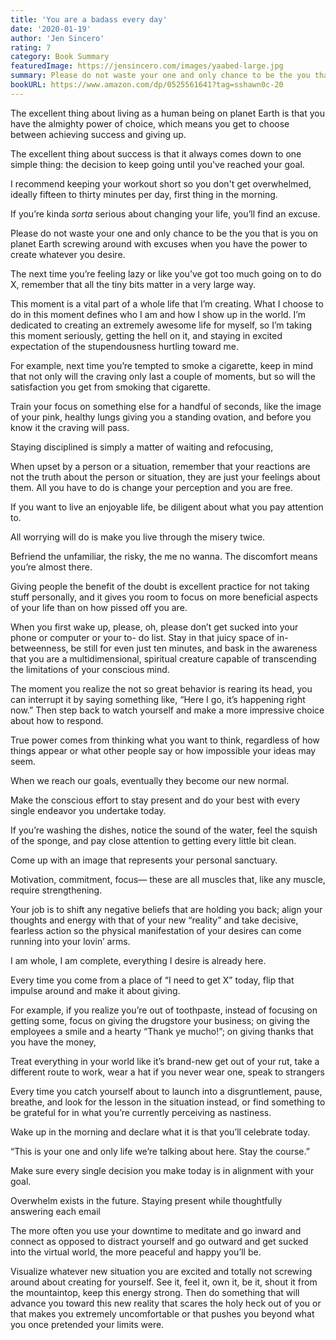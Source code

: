 ```yaml
---
title: 'You are a badass every day'
date: '2020-01-19'
author: 'Jen Sincero'
rating: 7
category: Book Summary
featuredImage: https://jensincero.com/images/yaabed-large.jpg
summary: Please do not waste your one and only chance to be the you that is you on planet Earth screwing around with excuses when you have the power to create whatever you desire.
bookURL: https://www.amazon.com/dp/0525561641?tag=sshawn0c-20
---
```

The excellent thing about living as a human being on planet Earth is that you have the almighty power of choice, which means you get to choose between achieving success and giving up.

The excellent thing about success is that it always comes down to one simple thing: the decision to keep going until you've reached your goal.

I recommend keeping your workout short so you don't get overwhelmed, ideally fifteen to thirty minutes per day, first thing in the morning.

If you’re kinda _sorta_ serious about changing your life, you’ll find an excuse.

Please do not waste your one and only chance to be the you that is you on planet Earth screwing around with excuses when you have the power to create whatever you desire.

The next time you’re feeling lazy or like you’ve got too much going on to do X, remember that all the tiny bits matter in a very large way.

This moment is a vital part of a whole life that I’m creating. What I choose to do in this moment defines who I am and how I show up in the world. I’m dedicated to creating an extremely awesome life for myself, so I’m taking this moment seriously, getting the hell on it, and staying in excited expectation of the stupendousness hurtling toward me.

For example, next time you’re tempted to smoke a cigarette, keep in mind that not only will the craving only last a couple of moments, but so will the satisfaction you get from smoking that cigarette.

Train your focus on something else for a handful of seconds, like the image of your pink, healthy lungs giving you a standing ovation, and before you know it the craving will pass.

Staying disciplined is simply a matter of waiting and refocusing,

When upset by a person or a situation, remember that your reactions are not the truth about the person or situation, they are just your feelings about them. All you have to do is change your perception and you are free.

If you want to live an enjoyable life, be diligent about what you pay attention to.

All worrying will do is make you live through the misery twice.

Befriend the unfamiliar, the risky, the me no wanna. The discomfort means you’re almost there.

Giving people the benefit of the doubt is excellent practice for not taking stuff personally, and it gives you room to focus on more beneficial aspects of your life than on how pissed off you are.

When you first wake up, please, oh, please don’t get sucked into your phone or computer or your to- do list. Stay in that juicy space of in- betweenness, be still for even just ten minutes, and bask in the awareness that you are a multidimensional, spiritual creature capable of transcending the limitations of your conscious mind.

The moment you realize the not so great behavior is rearing its head, you can interrupt it by saying something like, “Here I go, it’s happening right now.” Then step back to watch yourself and make a more impressive choice about how to respond.

True power comes from thinking what you want to think, regardless of how things appear or what other people say or how impossible your ideas may seem.

When we reach our goals, eventually they become our new normal.

Make the conscious effort to stay present and do your best with every single endeavor you undertake today.

If you’re washing the dishes, notice the sound of the water, feel the squish of the sponge, and pay close attention to getting every little bit clean.

Come up with an image that represents your personal sanctuary.

Motivation, commitment, focus— these are all muscles that, like any muscle, require strengthening.

Your job is to shift any negative beliefs that are holding you back; align your thoughts and energy with that of your new “reality” and take decisive, fearless action so the physical manifestation of your desires can come running into your lovin’ arms.

I am whole, I am complete, everything I desire is already here.

Every time you come from a place of “I need to get X” today, flip that impulse around and make it about giving.

For example, if you realize you’re out of toothpaste, instead of focusing on getting some, focus on giving the drugstore your business; on giving the employees a smile and a hearty “Thank ye mucho!”; on giving thanks that you have the money,

Treat everything in your world like it’s brand-new get out of your rut, take a different route to work, wear a hat if you never wear one, speak to strangers

Every time you catch yourself about to launch into a disgruntlement, pause, breathe, and look for the lesson in the situation instead, or find something to be grateful for in what you’re currently perceiving as nastiness.

Wake up in the morning and declare what it is that you’ll celebrate today.

“This is your one and only life we’re talking about here. Stay the course.”

Make sure every single decision you make today is in alignment with your goal.

Overwhelm exists in the future. Staying present while thoughtfully answering each email

The more often you use your downtime to meditate and go inward and connect as opposed to distract yourself and go outward and get sucked into the virtual world, the more peaceful and happy you’ll be.

Visualize whatever new situation you are excited and totally not screwing around about creating for yourself. See it, feel it, own it, be it, shout it from the mountaintop, keep this energy strong. Then do something that will advance you toward this new reality that scares the holy heck out of you or that makes you extremely uncomfortable or that pushes you beyond what you once pretended your limits were.
